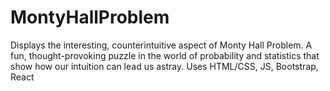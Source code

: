 # MontyHallProblem
Displays the interesting, counterintuitive aspect of Monty Hall Problem. A fun, thought-provoking puzzle in the world of probability and statistics that show how our intuition can lead us astray.
Uses HTML/CSS, JS, Bootstrap, React
